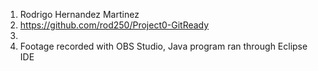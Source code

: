 1. Rodrigo Hernandez Martinez
2. https://github.com/rod250/Project0-GitReady
3. 
4. Footage recorded with OBS Studio, Java program ran through Eclipse IDE